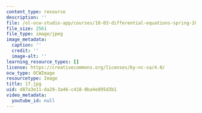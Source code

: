 ```yaml
---
content_type: resource
description: ''
file: /ol-ocw-studio-app/courses/18-03-differential-equations-spring-2010/d87a3e11da293a46c4180ba4e895d3b1_17.jpg
file_size: 2561
file_type: image/jpeg
image_metadata:
  caption: ''
  credit: ''
  image-alt: ''
learning_resource_types: []
license: https://creativecommons.org/licenses/by-nc-sa/4.0/
ocw_type: OCWImage
resourcetype: Image
title: 17.jpg
uid: d87a3e11-da29-3a46-c418-0ba4e895d3b1
video_metadata:
  youtube_id: null
---
```

